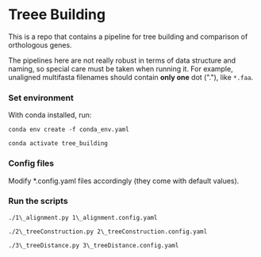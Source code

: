 # Treee Building

This is a repo that contains a pipeline for tree building and comparison of orthologous genes.

The pipelines here are not really robust in terms of data structure and naming, so special care must be taken when running it. For example, unaligned multifasta filenames should contain **only one** dot ("."), like `*.faa`.



### Set environment


With conda installed, run:

`conda env create -f conda_env.yaml`


`conda activate tree_building`


### Config files

Modify \*.config.yaml files accordingly (they come with default values).

### Run the scripts


`./1\_alignment.py 1\_alignment.config.yaml`


`./2\_treeConstruction.py 2\_treeConstruction.config.yaml`


`./3\_treeDistance.py 3\_treeDistance.config.yaml`

